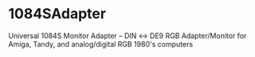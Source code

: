 # 1084SAdapter
Universal 1084S Monitor Adapter – DIN ↔ DE9 RGB Adapter/Monitor for Amiga, Tandy, and analog/digital RGB 1980's computers
